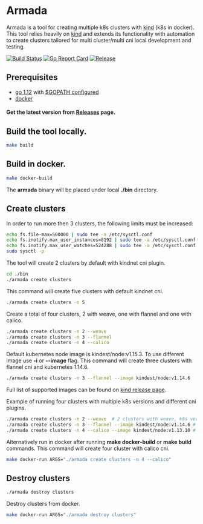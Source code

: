 # Armada

Armada is a tool for creating multiple k8s clusters with [kind] (k8s in docker). This tool relies heavily on [kind] and 
extends its functionality with automation to create clusters tailored for multi cluster/multi cni local development and testing.

[![Build Status](https://travis-ci.com/dimaunx/armada.svg?branch=master)](https://travis-ci.com/dimaunx/armada)
[![Go Report Card](https://goreportcard.com/badge/github.com/dimaunx/armada)](https://goreportcard.com/report/github.com/dimaunx/armada)
[![Release](https://img.shields.io/github/v/release/dimaunx/armada.svg)](https://img.shields.io/github/v/release/dimaunx/armada.svg)

## Prerequisites

- [go 1.12] with [$GOPATH configured]
- [docker]

#### Get the latest version from [Releases] page.


## Build the tool locally.

```bash
make build
```

## Build in docker.

```bash
make docker-build
```

The **armada** binary will be placed under local **./bin** directory.

## Create clusters

In order to run more then 3 clusters, the following limits must be increased:

```bash
echo fs.file-max=500000 | sudo tee -a /etc/sysctl.conf                                                                      
echo fs.inotify.max_user_instances=8192 | sudo tee -a /etc/sysctl.conf
echo fs.inotify.max_user_watches=524288 | sudo tee -a /etc/sysctl.conf
sudo sysctl -p 
```

The tool will create 2 clusters by default with kindnet cni plugin.

```bash
cd ./bin
./armada create clusters
``` 

This command will create five clusters with default kindnet cni.

```bash
./armada create clusters -n 5
```

Create a total of four clusters, 2 with weave, one with flannel and one with calico.

```bash
./armada create clusters -n 2 --weave
./armada create clusters -n 3 --flannel
./armada create clusters -n 4 --calico
```

Default kubernetes node image is kindest/node:v1.15.3. To use different image use **-i** or **--image** flag. This command will create three clusters with flannel cni and kubernetes 1.14.6.

```bash
./armada create clusters -n 3 --flannel --image kindest/node:v1.14.6
```

Full list of supported images can be found on [kind release page].

Example of running four clusters with multiple k8s versions and different cni plugins.

```bash
./armada create clusters -n 2 --weave  # 2 clusters with weave, k8s version 1.15.3
./armada create clusters -n 3 --flannel --image kindest/node:v1.14.6 # one clusters with flannel cni, k8s version 1.14.6
./armada create clusters -n 4 --calico --image kindest/node:v1.13.10 # one clusters with calico cni, k8s version 1.13.10
```

Alternatively run in docker after running **make docker-build** or **make build** commands. This command will create four cluster with calico cni.

```bash
make docker-run ARGS="./armada create clusters -n 4 --calico"
``` 

## Destroy clusters

```bash
./armada destroy clusters
``` 

Destroy clusters from docker.

```bash
make docker-run ARGS="./armada destroy clusters"
``` 

<!--links-->
[go 1.12]: https://blog.golang.org/go1.12
[docker]: https://docs.docker.com/install/
[$GOPATH configured]: https://github.com/golang/go/wiki/SettingGOPATH
[Releases]: https://github.com/dimaunx/armada/releases/
[kind release page]: https://github.com/kubernetes-sigs/kind/releases/tag/v0.5.0
[kind]: https://github.com/kubernetes-sigs/kind